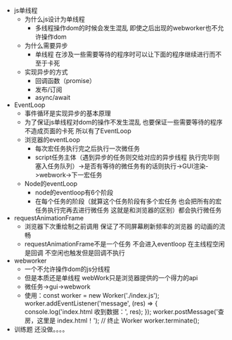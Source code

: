 - js单线程
    - 为什么js设计为单线程
        - 多线程操作dom的时候会发生混乱 即使之后出现的webworker也不允许操作dom
    - 为什么需要异步
        - 单线程 在涉及一些需要等待的程序时可以让下面的程序继续进行而不至于卡死
    - 实现异步的方式
        - 回调函数（promise）
        - 发布/订阅
        - async/await
- EventLoop
    - 事件循环是实现异步的基本原理
    - 为了保证js单线程对dom的操作不发生混乱 也要保证一些需要等待的程序不造成页面的卡死 所以有了EventLoop
    - 浏览器的eventLoop
        - 每次宏任务执行完之后执行一次微任务
        - script任务主体（遇到异步的任务则交给对应的异步线程 执行完毕则塞入任务队列）->是否有等待的微任务有的话则执行->GUI渲染->webwork->下一宏任务
    - Node的eventLoop
        - node的eventloop有6个阶段
        - 在每个任务的阶段（就算这个任务阶段有多个宏任务 也会把所有的宏任务执行完再去进行微任务 这就是和浏览器的区别）都会执行微任务
- requestAnimationFrame
    - 浏览器下次重绘制之前调用 保证了不同屏幕刷新频率的浏览器 的动画的流畅
    - requestAnimationFrame不是一个任务 不会进入eventloop 在主线程空闲是回调 不空闲也触发但是回调不执行
- webworker
    - 一个不允许操作dom的js分线程
    - 但是本质还是单线程 webWork只是浏览器提供的一个得力的api
    - 微任务->gui->webwork
    - 使用：const worker = new Worker('./index.js');
        worker.addEventListener('message', (res) => {
            console.log('index.html 收到数据：', res);
        });
        worker.postMessage('查房，这里是 index.html！');
        //  终止 Worker
        worker.terminate();
- 训练题 还没做。。。。
